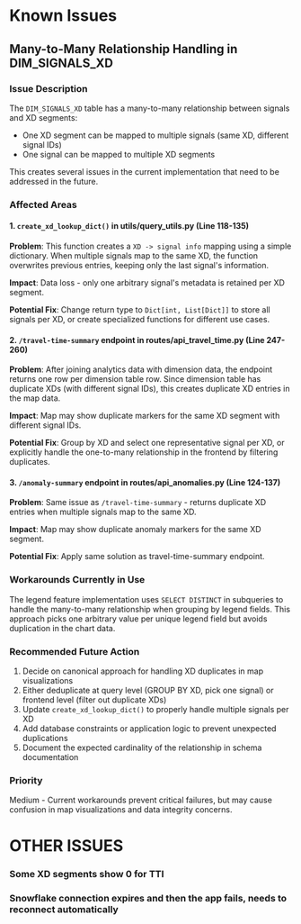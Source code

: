 # Known Issues

## Many-to-Many Relationship Handling in DIM_SIGNALS_XD

### Issue Description
The `DIM_SIGNALS_XD` table has a many-to-many relationship between signals and XD segments:
- One XD segment can be mapped to multiple signals (same XD, different signal IDs)
- One signal can be mapped to multiple XD segments

This creates several issues in the current implementation that need to be addressed in the future.

### Affected Areas

#### 1. `create_xd_lookup_dict()` in utils/query_utils.py (Line 118-135)
**Problem**: This function creates a `XD -> signal info` mapping using a simple dictionary. When multiple signals map to the same XD, the function overwrites previous entries, keeping only the last signal's information.

**Impact**: Data loss - only one arbitrary signal's metadata is retained per XD segment.

**Potential Fix**: Change return type to `Dict[int, List[Dict]]` to store all signals per XD, or create specialized functions for different use cases.

#### 2. `/travel-time-summary` endpoint in routes/api_travel_time.py (Line 247-260)
**Problem**: After joining analytics data with dimension data, the endpoint returns one row per dimension table row. Since dimension table has duplicate XDs (with different signal IDs), this creates duplicate XD entries in the map data.

**Impact**: Map may show duplicate markers for the same XD segment with different signal IDs.

**Potential Fix**: Group by XD and select one representative signal per XD, or explicitly handle the one-to-many relationship in the frontend by filtering duplicates.

#### 3. `/anomaly-summary` endpoint in routes/api_anomalies.py (Line 124-137)
**Problem**: Same issue as `/travel-time-summary` - returns duplicate XD entries when multiple signals map to the same XD.

**Impact**: Map may show duplicate anomaly markers for the same XD segment.

**Potential Fix**: Apply same solution as travel-time-summary endpoint.

### Workarounds Currently in Use
The legend feature implementation uses `SELECT DISTINCT` in subqueries to handle the many-to-many relationship when grouping by legend fields. This approach picks one arbitrary value per unique legend field but avoids duplication in the chart data.

### Recommended Future Action
1. Decide on canonical approach for handling XD duplicates in map visualizations
2. Either deduplicate at query level (GROUP BY XD, pick one signal) or frontend level (filter out duplicate XDs)
3. Update `create_xd_lookup_dict()` to properly handle multiple signals per XD
4. Add database constraints or application logic to prevent unexpected duplications
5. Document the expected cardinality of the relationship in schema documentation

### Priority
Medium - Current workarounds prevent critical failures, but may cause confusion in map visualizations and data integrity concerns.


# OTHER ISSUES
### Some XD segments show 0 for TTI


### Snowflake connection expires and then the app fails, needs to reconnect automatically